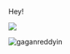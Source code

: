 Hey! 
 

![](http://github-profile-summary-cards.vercel.app/api/cards/stats?username=GaganReddyin&theme=tokyonight)



<p align="left"> <img src="https://komarev.com/ghpvc/?username=gaganreddyin&label=Profile%20views&color=0e75b6&style=flat" alt="gaganreddyin" /> </p>








